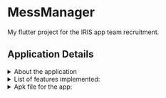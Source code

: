 # MessManager

My flutter project for the IRIS app team recruitment.

## Application Details
<details>
<summary>  About the application </summary>
<br> This app helps students register for their college food mess and grants them additional features like viewing menus and food options, requesting a mess change, and managing their mess finances. It makes the whole process simple, straightforward, and easy to use. With MessManager, managing your college food mess is simple, convenient, and stress-free
</details>

<details>
  <summary>
    List of features implemented:
  </summary>
  <br>
 Role based login:
    
 Both the user and admin can open their corresponnding section the app using the same page. 
 <br><br>
 <img src="/assets/icon/Screenshot_1705234025.png" alt="My Image" width="170" height="350"> 
   <br>
  ##  User: 
  
 ### 1. User Registration:
 
  The user must sign up for the mess for the first time through the signup :<br>
  Once the sign up is done, user has to register for the mess,<br>
  which includes chosing the mess, selecting the data and the corresponding mess balance.
    <br>
    <br>
    <img src="/assets/icon/signup_user.png" alt="My Image" width="170" height="350"> -> <img src="/assets/icon/Landingpage_user.png" alt="My Image" width="170" height="350"> -> <img src="/assets/icon/messbalance_and_date.png" alt="My Image" width="170" height="350"> -> <img src="/assets/icon/available_mess.png" alt="My Image" width="170" height="350"> -> <img src="/assets/icon/confirming_mess_regiistration.png" alt="My Image" width="170" height="350">
<br> Finally after registering the User detail along with the mess detail will be shown.
<br><br>
<img src="/assets/icon/messdetails_and_user_details.png" alt="My Image" width="170" height="350">
<br><br>
### 2. Mess balance top up: <br>
  Once the mess balance is less than the per day cost of the mess, the user can increase the mess balance
  - Select the side drawer in the user screen
  - If mess balance is less then per day cost, then "Add mess balance" will be enabled
  - Enter the amount to be added
  - Confirm the additon of the balance
<br>
<img src="/assets/icon/messb1.jpg" alt="My Image" width="170" height="350"> -> <img src="/assets/icon/messb2.jpg" alt="My Image" width="170" height="350"> -> <img src="/assets/icon/messb3.jpg" alt="My Image" width="170" height="350"> -> <img src="/assets/icon/messb4.jpg" alt="My Image" width="170" height="350">
<br>

## Admin
Admin has several access in the app.<br>
### 1. Adding a new mess and delete the mess:
<br>
Admin can set the parameters such as the 
- Mess type
- Per day cost of the mess
- Total occupants in the mess
- The mess menu
  <br> here is the flow of through the screen shots:
  <br><br>
  <img src="/assets/icon/loginadmin.jpg" alt="My Image" width="170" height="350"> -> <img src="/assets/icon/messviewb.jpg" alt="My Image" width="170" height="350"> -> <img src="/assets/icon/messadd.jpg" alt="My Image" width="170" height="350"> -> <img src="/assets/icon/messviewaf.jpg" alt="My Image" width="170" height="350">
  <br> Similarly the mess can be deleted.
  <br><br>
### 2. User Deallocation from any mess: <br>
 Mess admin can view the users of each mess and can individually deallocate each user from the mess<br>
The procedure is simple
- select the messuser button in the mess screen,
- all users will be shown
- press deallocate, and then confirm it
- the user will be deallocated from that mess
<br>
<img src="/assets/icon/messviewaf.jpg" alt="My Image" width="170" height="350"> -> <img src="/assets/icon/messdusers.jpg" alt="My Image" width="170" height="350"> -> <img src="/assets/icon/messdconfirm.jpg" alt="My Image" width="170" height="350"> -> <img src="/assets/icon/messdaf.jpg" alt="My Image" width="170" height="350">
<br> Thus the user will be deallocated

## Mess Change
This app has the feature, wherein 
- the user can apply for a mess change
- the request is sent to the user
- The admin has to either accept or reject the request
- If accepted the mess of the user will be changed
<br> Following are the screenshots to show the flow:
<br>
### Sending request from the user side: 
<br><br>
<img src="assets/icon/messc1.jpg" alt="My Image" width="170" height="350"> -> <img src="assets/icon/messc2.jpg" alt="My Image" width="170" height="350"> -> <img src="assets/icon/messc3.jpg" alt="My Image" width="170" height="350"> -> <img src="assets/icon/messc4.jpg" alt="My Image" width="170" height="350"> <br>
<br> 
### Managing request from the user side:
<br>
<img src="assets/icon/messc5.jpg" alt="My Image" width="170" height="350"> -> <img src="assets/icon/messc6.jpg" alt="My Image" width="170" height="350"> -> <img src="assets/icon/messc7.jpg" alt="My Image" width="170" height="350"> <br>
In this way the corresponding mess changes can be handled by the admins.
</details>
<details>
    <summary>
     Apk file for the app: <br>
    </summary>
     Note: To access the admin screen just type admin in the username and press enter
     <br>
    <a href="https://drive.google.com/drive/folders/1sYOsiO0OoUzm4vHy0a9gEdSFQKVSlUDo?usp=drive_link.">Link to Google Drive File</a>
  <br>
   <a href="https://drive.google.com/drive/folders/1IJbD00SqSI2sdXhzFMYlFCyh0oqezDGJ?usp=sharing">Link to Google Drive File</a>
  </details>
 
